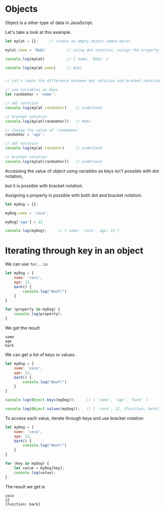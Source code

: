 # Objects

Object is a other type of data in JavaScript.

Let's take a look at this example.

```js
let myCat = {};     // create an empty object named myCat

myCat.name = 'Nabi'         // using dot notation, assign the property

console.log(myCat)          // { name: 'Nabi' }

console.log(myCat.name)     // Nabi


// Let's learn the difference between dot notation and bracket notation

// use variables as keys
let randomVar = 'name';

// dot notation
console.log(myCat.randomVar)    // undefined

// bracket notation
console.log(myCat[randomVar])   // Nabi

// change the value of 'randomVar'
randomVar = 'age';

// dot notation
console.log(myCat.ranomVar)     // undefined

// bracket notation
console.log(myCat[randomVar])   // undefined
```

Accessing the value of object using variables as keys isn't possible with dot notation,

but it is possible with bracket notation.


Assigning a property is possible with both dot and bracket notation.

```js
let myDog = {};

myDog.name = 'coco',

myDog['age'] = 12

console.log(myDog);     // { name: 'coco', age: 12 }
```

# Iterating through key in an object

We can use `for...in`

```js
let myDog = { 
    name: 'coco',
    age: 12,
    bark() {
        console.log("Woof!")
    }
}

for (property in myDog) {
    console.log(property);      
}
```

We get the result

```
name
age
bark
```

We can get a list of keys or values.

```js
let myDog = { 
    name: 'coco',
    age: 12,
    bark() {
        console.log("Woof!")
    }
}

console.log(Object.keys(myDog));     // [ 'name', 'age', 'bark' ]

console.log(Object.values(myDog));   // [ 'coco', 12, [Function: bark] ]
```

To access each value, iterate through keys and use bracket notation

```js
let myDog = { 
    name: 'coco',
    age: 12,
    bark() {
        console.log("Woof!")
    }
}

for (key in myDog) {
    let value = myDog[key];
    console.log(value);
}
```

The result we get is

```
coco
12
[Function: bark]
```
